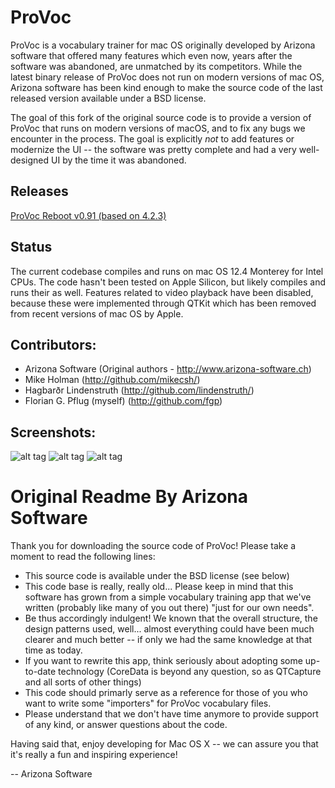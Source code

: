 ProVoc
============

ProVoc is a vocabulary trainer for mac OS originally developed by Arizona
software that offered many features which even now, years after the software
was abandoned, are unmatched by its competitors. While the latest binary release
of ProVoc does not run on modern versions of mac OS, Arizona software has
been kind enough to make the source code of the last released version
available under a BSD license.

The goal of this fork of the original source code is to provide a version of
ProVoc that runs on modern versions of macOS, and to fix any bugs we
encounter in the process.  The goal is explicitly *not* to add features or
modernize the UI -- the software was pretty complete and had a very
well-designed UI by the time it was abandoned.

## Releases

[ProVoc Reboot v0.91 (based on 4.2.3)](https://github.com/fgp/ProVoc/releases/tag/v0.91-4.2.3reboot)

## Status

The current codebase compiles and runs on mac OS 12.4 Monterey for Intel
CPUs. The code hasn't been tested on Apple Silicon, but likely compiles and
runs their as well. Features related to video playback have been disabled,
because these were implemented through QTKit which has been removed from
recent versions of mac OS by Apple. 

## Contributors:

* Arizona Software (Original authors - http://www.arizona-software.ch)
* Mike Holman (http://github.com/mikecsh/)
* Hagbarðr Lindenstruth  (http://github.com/lindenstruth/)
* Florian G. Pflug (myself) (http://github.com/fgp)

## Screenshots:

![alt tag](https://raw.github.com/fgp/provoc/master/Screenshots/1.png)
![alt tag](https://raw.github.com/fgp/provoc/master/Screenshots/2.png)
![alt tag](https://raw.github.com/fgp/provoc/master/Screenshots/3.png)

Original Readme By Arizona Software
===========

Thank you for downloading the source code of ProVoc! Please take a moment
to read the following lines:

- This source code is available under the BSD license (see below)
- This code base is really, really old... Please keep in mind that this
    software has grown from a simple vocabulary training app that we've
    written (probably like many of you out there) "just for our own needs".
- Be thus accordingly indulgent! We known that the overall structure,
    the design patterns used, well... almost everything could have been
    much clearer and much better -- if only we had the same knowledge
    at that time as today.
- If you want to rewrite this app, think seriously about adopting some
    up-to-date technology (CoreData is beyond any question, so as
    QTCapture and all sorts of other things)
- This code should primarly serve as a reference for those of you
    who want to write some "importers" for ProVoc vocabulary files.
- Please understand that we don't have time anymore to provide support
    of any kind, or answer questions about the code.

Having said that, enjoy developing for Mac OS X -- we can assure you that
it's really a fun and inspiring experience!

-- Arizona Software

